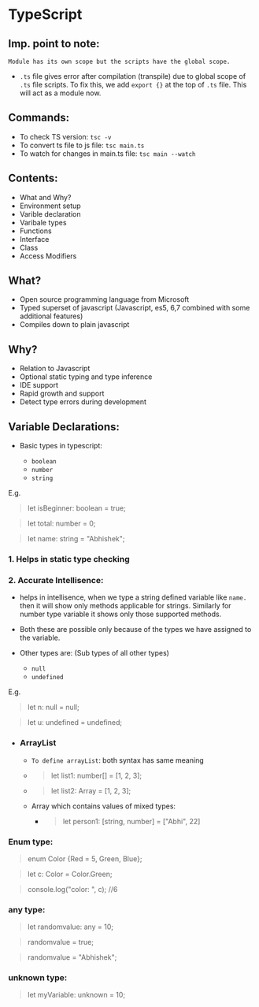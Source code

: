 # TypeScript

## Imp. point to note:

`Module has its own scope but the scripts have the global scope.`

- `.ts` file gives error after compilation (transpile) due to global scope of `.ts` file scripts. To fix this, we add `export {}` at the top of `.ts` file. This will act as a module now.

## Commands:

- To check TS version: `tsc -v`
- To convert ts file to js file: `tsc main.ts`
- To watch for changes in main.ts file: `tsc main --watch`

## Contents:

- What and Why?
- Environment setup
- Varible declaration
- Varibale types
- Functions
- Interface
- Class
- Access Modifiers

## What?

- Open source programming language from Microsoft
- Typed superset of javascript (Javascript, es5, 6,7 combined with some additional features)
- Compiles down to plain javascript

## Why?

- Relation to Javascript
- Optional static typing and type inference
- IDE support
- Rapid growth and support
- Detect type errors during development

## Variable Declarations:

- Basic types in typescript:

  - `boolean`
  - `number`
  - `string`

E.g.

> let isBeginner: boolean = true;

> let total: number = 0;

> let name: string = "Abhishek";

### 1. Helps in static type checking

### 2. Accurate Intellisence:

- helps in intellisence, when we type a string defined variable like `name.` then it will show only methods applicable for strings. Similarly for number type variable it shows only those supported methods.

- Both these are possible only because of the types we have assigned to the variable.

- Other types are: (Sub types of all other types)
  - `null`
  - `undefined`

E.g.

> let n: null = null;

> let u: undefined = undefined;

- ### ArrayList

  - `To define arrayList`: both syntax has same meaning

  - > let list1: number[] = [1, 2, 3];

  - > let list2: Array<number> = [1, 2, 3];

  - Array which contains values of mixed types:
    - > let person1: [string, number] = ["Abhi", 22]

### Enum type:

> enum Color {Red = 5, Green, Blue};

> let c: Color = Color.Green;

> console.log("color: ", c); //6

### any type:

> let randomvalue: any = 10;

> randomvalue = true;

> randomvalue = "Abhishek";

### unknown type:

> let myVariable: unknown = 10;
